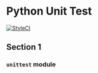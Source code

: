 # Python Unit Test

[![StyleCI](https://github.styleci.io/repos/163990959/shield?branch=master)](https://github.styleci.io/repos/163990959)

## Section 1

### `unittest` module
